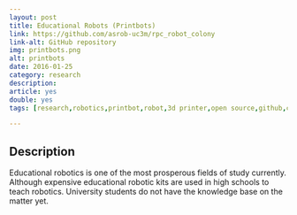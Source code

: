 ```yaml
---
layout: post
title: Educational Robots (Printbots)
link: https://github.com/asrob-uc3m/rpc_robot_colony
link-alt: GitHub repository
img: printbots.png
alt: printbots
date: 2016-01-25
category: research
description: 
article: yes
double: yes
tags: [research,robotics,printbot,robot,3d printer,open source,github,crea,robotica,educativa]

---
```


## Description

Educational robotics is one of the most prosperous fields of study currently. Although expensive educational robotic kits are used in high schools to teach robotics. University students do not have the knowledge base on the matter yet.
